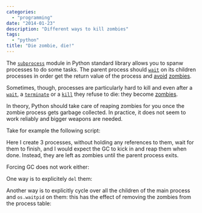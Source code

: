 ```yaml
---
categories:
  - "programming"
date: "2014-01-23"
description: "Different ways to kill zombies"
tags:
  - "python"
title: "Die zombie, die!"
---
```


The [`subprocess`][3] module in Python standard library allows you to spanw
processes to do some tasks. The parent process should [`wait`][4] on its
children processes in order get the return value of the process and [avoid][1]
[zombies][2].

Sometimes, though, processes are particularly hard to kill and even after a
[`wait`][4], a [`terminate`][5] or a [`kill`][6] they refuse to die: they
become [zombies][7].

In theory, Python should take care of reaping zombies for you once the zombie
process gets garbage collected. In practice, it does not seem to work reliably
and bigger weapons are needed.

Take for example the following script:

<script src="https://gist.github.com/8576490.js?file=zombies.py"></script>

Here I create 3 processes, without holding any references to them, wait for
them to finish, and I would expect the GC to kick in and reap them when done.
Instead, they are left as zombies until the parent process exits.

Forcing GC does not work either:

<script src="https://gist.github.com/8576490.js?file=zombies_gc.py"></script>

One way is to explicitely `del` them:

<script src="https://gist.github.com/8576490.js?file=zombies_gc_refs.py"></script>

Another way is to explicitly cycle over all the children of the main process
and `os.waitpid` on them: this has the effect of removing the zombies from the
process table:

<script src="https://gist.github.com/8576490.js?file=zombies_sweep.py"></script>

   [1]: http://stackoverflow.com/questions/320232/ensuring-subprocesses-are-dead-on-exiting-python-program
   [2]: http://stackoverflow.com/questions/2760652/how-to-kill-or-avoid-zombie-processes-with-subprocess-module
   [3]: http://docs.python.org/2/library/subprocess.html
   [4]: http://docs.python.org/2/library/subprocess.html#subprocess.Popen.wait
   [5]: http://docs.python.org/2/library/subprocess.html#subprocess.Popen.terminate
   [6]: http://docs.python.org/2/library/subprocess.html#subprocess.Popen.kill
   [7]: http://en.wikipedia.org/wiki/Zombie_process
